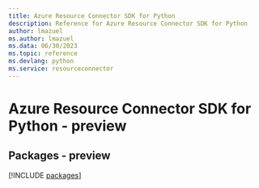 ```yaml
---
title: Azure Resource Connector SDK for Python
description: Reference for Azure Resource Connector SDK for Python
author: lmazuel
ms.author: lmazuel
ms.data: 06/30/2023
ms.topic: reference
ms.devlang: python
ms.service: resourceconnector
---
```

# Azure Resource Connector SDK for Python - preview
## Packages - preview
[!INCLUDE [packages](resource-connector-index.md)]